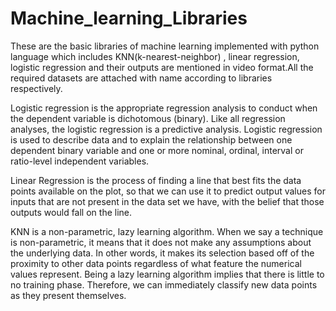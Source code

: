 # Machine_learning_Libraries
These are the basic libraries of machine learning implemented with python language which includes KNN(k-nearest-neighbor) , linear regression, logistic regression and their outputs are mentioned in video format.All the required datasets are attached with name according to libraries respectively.

Logistic regression is the appropriate regression analysis to conduct when the dependent variable is dichotomous (binary).  Like all regression analyses, the logistic regression is a predictive analysis.  Logistic regression is used to describe data and to explain the relationship between one dependent binary variable and one or more nominal, ordinal, interval or ratio-level independent variables.

 Linear Regression is the process of finding a line that best fits the data points available on the plot, so that we can use it to predict output values for inputs that are not present in the data set we have, with the belief that those outputs would fall on the line.
 
KNN is a non-parametric, lazy learning algorithm. When we say a technique is non-parametric, it means that it does not make any assumptions about the underlying data. In other words, it makes its selection based off of the proximity to other data points regardless of what feature the numerical values represent. Being a lazy learning algorithm implies that there is little to no training phase. Therefore, we can immediately classify new data points as they present themselves.
